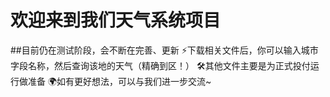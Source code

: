 # 欢迎来到我们天气系统项目
##目前仍在测试阶段，会不断在完善、更新
⚡下载相关文件后，你可以输入城市字段名称，然后查询该地的天气（精确到区！）
🛠️其他文件主要是为正式投付运行做准备
🌍如有更好想法，可以与我们进一步交流~
